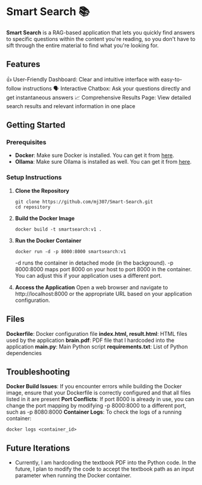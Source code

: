 # Smart Search 📚

**Smart Search** is a RAG-based application that lets you quickly find answers to specific questions within the content you're reading, so you don't have to sift through the entire material to find what you're looking for.

## Features
👍 User-Friendly Dashboard: Clear and intuitive interface with easy-to-follow instructions
🗣️ Interactive Chatbox: Ask your questions directly and get instantaneous answers
📈 Comprehensive Results Page: View detailed search results and relevant information in one place

## Getting Started ##

### Prerequisites

- **Docker**: Make sure Docker is installed. You can get it from [here](https://docs.docker.com/get-docker/).
- **Ollama**: Make sure Ollama is installed as well. You can get it from [here](https://ollama.com/download).


### Setup Instructions

1. **Clone the Repository**
   ```shell
   git clone https://github.com/mj307/Smart-Search.git
   cd repository
   ```
2. **Build the Docker Image**
   ```shell
   docker build -t smartsearch:v1 .
   ```
3. **Run the Docker Container**
   ```shell
   docker run -d -p 8000:8000 smartsearch:v1
   ```
    -d runs the container in detached mode (in the background).
   -p 8000:8000 maps port 8000 on your host to port 8000 in the container. You can adjust this if your application uses a different port.


5. **Access the Application**
Open a web browser and navigate to http://localhost:8000 or the appropriate URL based on your application configuration.

## Files
**Dockerfile**: Docker configuration file
**index.html, result.html**: HTML files used by the application
**brain.pdf**: PDF file that I hardcoded into the application
**main.py**: Main Python script
**requirements.txt**: List of Python dependencies


## Troubleshooting
**Docker Build Issues**: If you encounter errors while building the Docker image, ensure that your Dockerfile is correctly configured and that all files listed in it are present
**Port Conflicts**: If port 8000 is already in use, you can change the port mapping by modifying -p 8000:8000 to a different port, such as -p 8080:8000
**Container Logs**: To check the logs of a running container:
```shell
docker logs <container_id>
```

## Future Iterations
- Currently, I am hardcoding the textbook PDF into the Python code. In the future, I plan to modify the code to accept the textbook path as an input parameter when running the Docker container.
